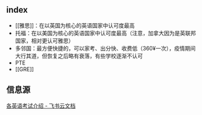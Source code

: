 ## index

- [[雅思]]：在以英国为核心的英语国家中认可度最高
- 托福：在以美国为核心的英语国家中认可度最高（注意，加拿大因为是英联邦国家，相对更认可雅思）
- 多邻国：最方便快捷的，可以家考、出分快、收费低（360¥一次），疫情期间大行其道，但恢复之后略有衰落，有些学校逐渐不认可
- PTE
- [[GRE]]




## 信息源

[各英语考试介绍 - 飞书云文档](https://gd7dcarg0g.feishu.cn/docx/NwZtdh9rmo5Xf4x7DtucR74Rnbb)
